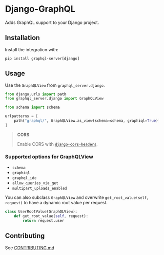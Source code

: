 # Django-GraphQL

Adds GraphQL support to your Django project.

## Installation

Install the integration with:

`pip install graphql-server[django]`

## Usage

Use the `GraphQLView` from `graphql_server.django`.

```python
from django.urls import path
from graphql_server.django import GraphQLView

from schema import schema

urlpatterns = [
    path("graphql/", GraphQLView.as_view(schema=schema, graphiql=True)),
]
```

> **CORS**
>
> Enable CORS with [`django-cors-headers`](https://github.com/adamchainz/django-cors-headers).

### Supported options for GraphQLView

* `schema`
* `graphiql`
* `graphql_ide`
* `allow_queries_via_get`
* `multipart_uploads_enabled`


You can also subclass `GraphQLView` and overwrite `get_root_value(self, request)` to have a dynamic root value per request.

```python
class UserRootValue(GraphQLView):
    def get_root_value(self, request):
        return request.user
```


## Contributing
See [CONTRIBUTING.md](../CONTRIBUTING.md)
